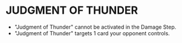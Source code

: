 # JUDGMENT OF THUNDER

*   "Judgment of Thunder" cannot be activated in the Damage Step.
*   "Judgment of Thunder" targets 1 card your opponent controls.
